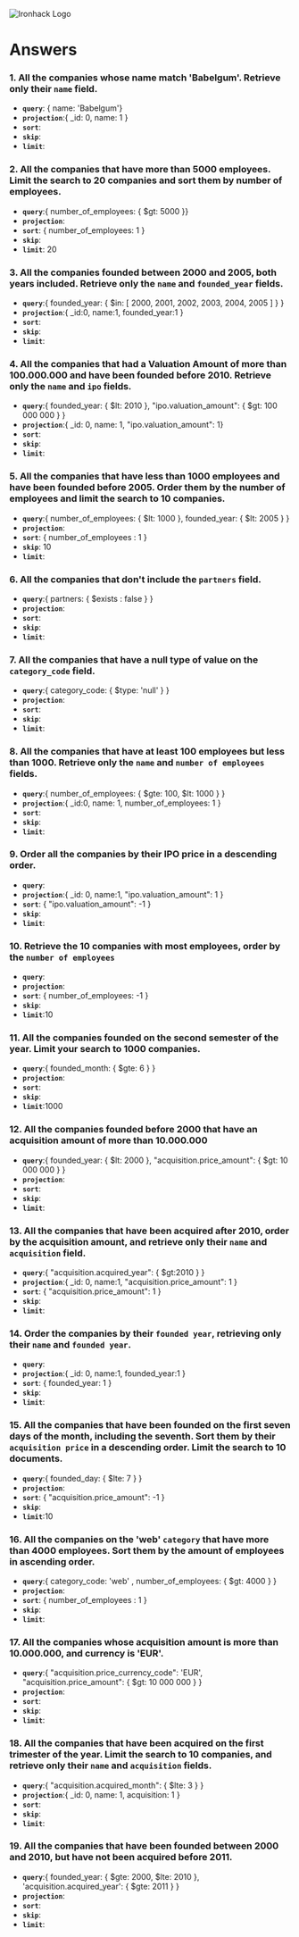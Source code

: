![Ironhack Logo](https://i.imgur.com/1QgrNNw.png)

# Answers

### 1. All the companies whose name match 'Babelgum'. Retrieve only their `name` field.

- **`query`**: { name: 'Babelgum'}
- **`projection`**:{ _id: 0, name: 1 }
- **`sort`**: 
- **`skip`**: 
- **`limit`**:

### 2. All the companies that have more than 5000 employees. Limit the search to 20 companies and sort them by **number of employees**.

- **`query`**:{ number_of_employees: { $gt: 5000 }}
- **`projection`**:
- **`sort`**: { number_of_employees: 1 }
- **`skip`**: 
- **`limit`**: 20

### 3. All the companies founded between 2000 and 2005, both years included. Retrieve only the `name` and `founded_year` fields.

- **`query`**:{ founded_year: { $in: [ 2000, 2001, 2002, 2003, 2004, 2005 ] } }
- **`projection`**:{ _id:0, name:1, founded_year:1 }
- **`sort`**: 
- **`skip`**: 
- **`limit`**:

### 4. All the companies that had a Valuation Amount of more than 100.000.000 and have been founded before 2010. Retrieve only the `name` and `ipo` fields.

- **`query`**:{ founded_year: { $lt: 2010 }, "ipo.valuation_amount": { $gt: 100 000 000 } }
- **`projection`**:{ _id: 0, name: 1, "ipo.valuation_amount": 1}
- **`sort`**: 
- **`skip`**: 
- **`limit`**:

### 5. All the companies that have less than 1000 employees and have been founded before 2005. Order them by the number of employees and limit the search to 10 companies.

- **`query`**:{ number_of_employees: { $lt: 1000 }, founded_year: { $lt: 2005 } }
- **`projection`**:
- **`sort`**: { number_of_employees : 1 }
- **`skip`**: 10
- **`limit`**:

### 6. All the companies that don't include the `partners` field.

- **`query`**:{ partners: { $exists : false } }
- **`projection`**:
- **`sort`**: 
- **`skip`**: 
- **`limit`**:

### 7. All the companies that have a null type of value on the `category_code` field.

- **`query`**:{ category_code: { $type: 'null' } }
- **`projection`**:
- **`sort`**: 
- **`skip`**: 
- **`limit`**:

### 8. All the companies that have at least 100 employees but less than 1000. Retrieve only the `name` and `number of employees` fields.

- **`query`**:{ number_of_employees: { $gte: 100, $lt: 1000 } }
- **`projection`**:{ _id:0, name: 1, number_of_employees: 1 }
- **`sort`**: 
- **`skip`**: 
- **`limit`**:

### 9. Order all the companies by their IPO price in a descending order.

- **`query`**:
- **`projection`**:{ _id: 0, name:1, "ipo.valuation_amount": 1 }
- **`sort`**: { "ipo.valuation_amount": -1 }
- **`skip`**: 
- **`limit`**:

### 10. Retrieve the 10 companies with most employees, order by the `number of employees`

- **`query`**:
- **`projection`**:
- **`sort`**: { number_of_employees: -1 }
- **`skip`**: 
- **`limit`**:10

### 11. All the companies founded on the second semester of the year. Limit your search to 1000 companies.

- **`query`**:{ founded_month: { $gte: 6 } }
- **`projection`**:
- **`sort`**: 
- **`skip`**: 
- **`limit`**:1000

### 12. All the companies founded before 2000 that have an acquisition amount of more than 10.000.000

- **`query`**:{ founded_year: { $lt: 2000 }, "acquisition.price_amount": { $gt: 10 000 000 } }
- **`projection`**:
- **`sort`**: 
- **`skip`**: 
- **`limit`**:

### 13. All the companies that have been acquired after 2010, order by the acquisition amount, and retrieve only their `name` and `acquisition` field.

- **`query`**:{ "acquisition.acquired_year": { $gt:2010 } }
- **`projection`**:{ _id: 0, name:1, "acquisition.price_amount": 1 }
- **`sort`**: { "acquisition.price_amount": 1 }
- **`skip`**: 
- **`limit`**:

### 14. Order the companies by their `founded year`, retrieving only their `name` and `founded year`.

- **`query`**:
- **`projection`**:{ _id: 0, name:1, founded_year:1 }
- **`sort`**: { founded_year: 1 }
- **`skip`**: 
- **`limit`**:

### 15. All the companies that have been founded on the first seven days of the month, including the seventh. Sort them by their `acquisition price` in a descending order. Limit the search to 10 documents.

- **`query`**:{ founded_day: { $lte: 7 } }   
- **`projection`**:
- **`sort`**: { "acquisition.price_amount": -1 }
- **`skip`**: 
- **`limit`**:10

### 16. All the companies on the 'web' `category` that have more than 4000 employees. Sort them by the amount of employees in ascending order.

- **`query`**:{ category_code: 'web' , number_of_employees: { $gt: 4000 } }   
- **`projection`**:
- **`sort`**: { number_of_employees : 1 }
- **`skip`**: 
- **`limit`**:

### 17. All the companies whose acquisition amount is more than 10.000.000, and currency is 'EUR'.

- **`query`**:{ "acquisition.price_currency_code": 'EUR', "acquisition.price_amount": { $gt: 10 000 000 } }
- **`projection`**:
- **`sort`**: 
- **`skip`**: 
- **`limit`**:

### 18. All the companies that have been acquired on the first trimester of the year. Limit the search to 10 companies, and retrieve only their `name` and `acquisition` fields.

- **`query`**:{ "acquisition.acquired_month": { $lte: 3 } }
- **`projection`**:{ _id: 0, name: 1, acquisition: 1 }
- **`sort`**: 
- **`skip`**: 
- **`limit`**:

### 19. All the companies that have been founded between 2000 and 2010, but have not been acquired before 2011.

- **`query`**:{ founded_year: { $gte: 2000, $lte: 2010 }, 'acquisition.acquired_year': { $gte: 2011 } }
- **`projection`**:
- **`sort`**: 
- **`skip`**: 
- **`limit`**:
